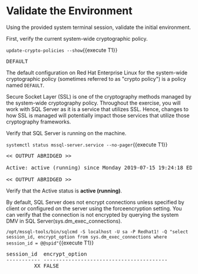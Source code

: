 # Validate the Environment
Using the provided system terminal session, validate the initial environment.

First, verify the current system-wide cryptographic policy.

`update-crypto-policies --show`{{execute T1}}

<pre class="file">
DEFAULT
</pre>

The default configuration on Red Hat Enterprise Linux for the system-wide
cryptographic policy (sometimes referred to as "crypto policy") is a
policy named `DEFAULT`.

Secure Socket Layer (SSL) is one of the cryptography methods managed by
the system-wide cryptography policy.  Throughout the exercise, you will
work with SQL Server as it is a service that utilizes SSL.  Hence, changes
to how SSL is managed will potentially impact those services that utilize
those cryptography frameworks.

Verify that SQL Server is running on the machine.

`systemctl status mssql-server.service --no-pager`{{execute T1}}

<pre class="file">
<< OUTPUT ABRIDGED >>

Active: active (running) since Monday 2019-07-15 19:24:18 EDT; 3h 59min left

<< OUTPUT ABRIDGED >>
</pre>

Verify that the Active status is __active (running)__.

By default, SQL Server does not encrypt connections unless specified by client or configured on the server
using the forceencryption setting. You can verify that the connection is not encrypted by querying the
system DMV in SQL Server(sys.dm_exec_connections).

`/opt/mssql-tools/bin/sqlcmd -S localhost -U sa -P Redhat1! -Q "select session_id, encrypt_option from sys.dm_exec_connections where session_id = @@spid"`{{execute T1}}

<pre class="file">
session_id  encrypt_option
----------- ----------------------------------------
         XX FALSE
</pre>
